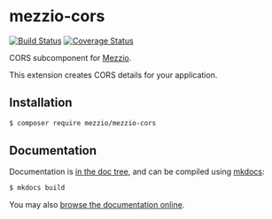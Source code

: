 # mezzio-cors

[![Build Status](https://github.com/mezzio/mezzio-cors/actions/workflows/continous-integration.yml/badge.svg)](https://github.com/mezzio/mezzio-cors/actions/workflows/continous-integration.yml)
[![Coverage Status](https://coveralls.io/repos/github/mezzio/mezzio-cors/badge.svg)](https://coveralls.io/github/mezzio/mezzio-cors)

CORS subcomponent for [Mezzio](https://github.com/mezzio/mezzio).


This extension creates CORS details for your application.

## Installation

```bash
$ composer require mezzio/mezzio-cors
```

## Documentation

Documentation is [in the doc tree](docs/book/), and can be compiled using [mkdocs](https://www.mkdocs.org):

```bash
$ mkdocs build
```

You may also [browse the documentation online](https://docs.mezzio.dev/mezzio-cors/).
